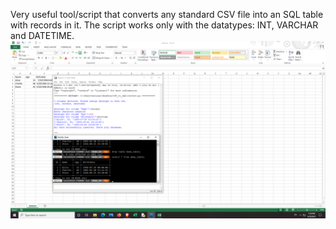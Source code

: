 Very useful tool/script that converts any standard CSV file into an SQL table with records in it. The script works only with the datatypes: INT, VARCHAR and DATETIME.
![Image description](demo.png)

